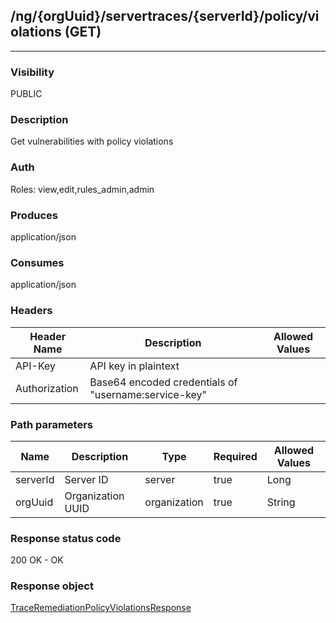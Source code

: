 ## /ng/{orgUuid}/servertraces/{serverId}/policy/violations (GET)
---
### Visibility
PUBLIC
### Description
Get vulnerabilities with policy violations
### Auth
Roles: view,edit,rules_admin,admin
### Produces
application/json
### Consumes
application/json
### Headers
| Header Name | Description | Allowed Values |
| ----------- | ----------- | ----------- |
| API-Key | API key in plaintext |  |
| Authorization | Base64 encoded credentials of &quot;username:service-key&quot; |  |
### Path parameters
| Name | Description | Type | Required | Allowed Values |
| ----------- | ----------- | ----------- | ----------- | ----------- |
| serverId | Server ID | server | true | Long |
| orgUuid | Organization UUID | organization | true | String |
### Response status code
200 OK - OK
### Response object
[TraceRemediationPolicyViolationsResponse](<../../objects/TraceRemediationPolicyViolationsResponse.md>)
